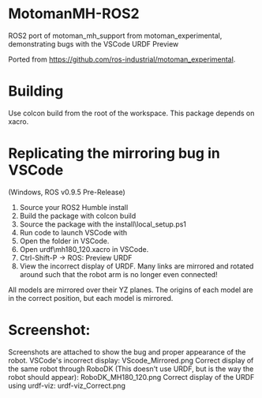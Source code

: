 # MotomanMH-ROS2
ROS2 port of motoman_mh_support from motoman_experimental, demonstrating bugs with the VSCode URDF Preview

Ported from https://github.com/ros-industrial/motoman_experimental.

# Building
Use colcon build from the root of the workspace.
This package depends on xacro.

# Replicating the mirroring bug in VSCode
(Windows, ROS v0.9.5 Pre-Release)
1) Source your ROS2 Humble install
2) Build the package with colcon build
3) Source the package with the install\local_setup.ps1
4) Run code to launch VSCode with 
5) Open the folder in VSCode.
6) Open urdf\mh180_120.xacro in VSCode.
7) Ctrl-Shift-P -> ROS: Preview URDF
8) View the incorrect display of URDF.
Many links are mirrored and rotated around such that the robot arm is no longer even connected!

All models are mirrored over their YZ planes. The origins of each model are in the correct position, but each model is mirrored.

# Screenshot:
Screenshots are attached to show the bug and proper appearance of the robot.
VSCode's incorrect display: VScode_Mirrored.png
Correct display of the same robot through RoboDK (This doesn't use URDF, but is the way the robot should appear): RoboDK_MH180_120.png
Correct display of the URDF using urdf-viz: urdf-viz_Correct.png
 

